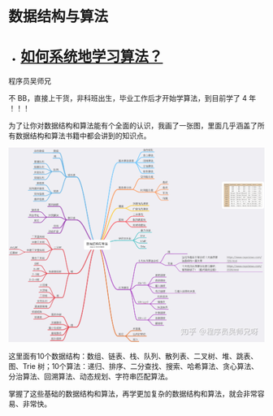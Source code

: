 # 数据结构与算法

- # [如何系统地学习算法？](https://www.zhihu.com/question/20588261/answer/926157817)
程序员吴师兄

不 BB，直接上干货，非科班出生，毕业工作后才开始学算法，到目前学了 4 年 ！！！

为了让你对数据结构和算法能有个全面的认识，我画了一张图，里面几乎涵盖了所有数据结构和算法书籍中都会讲到的知识点。

![Data-Structures-and-Algorithms.jpg](./img/data-and-algorithm/Data-Structures-and-Algorithms.jpg)

这里面有10个数据结构：数组、链表、栈、队列、散列表、二叉树、堆、跳表、图、Trie 树；10个算法：递归、排序、二分查找、搜索、哈希算法、贪心算法、分治算法、回溯算法、动态规划、字符串匹配算法。

掌握了这些基础的数据结构和算法，再学更加复杂的数据结构和算法，就会非常容易、非常快。

